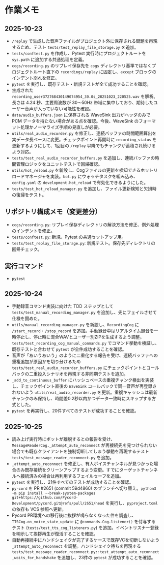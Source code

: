 # 作業メモ

## 2025-10-23
- `/replay` で生成した音声ファイルがプロジェクト外に保存される問題を再現するため、テスト `tests/test_replay_file_storage.py` を追加。
- `tests/conftest.py` を作成し、Pytest 実行時にプロジェクトルートを `sys.path` に追加する共通処理を定義。
- `cogs/recording.py` のリプレイ保存先を `cogs` ディレクトリ基準ではなくプロジェクトルート直下の `recordings/replay` に固定し、`except` ブロックのインデント崩れを修正。
- `pytest` を実行し、既存テスト・新規テストが全て成功することを確認。
- 生成された `recording_user372768430149074954_30.0s_20251023_220525.wav` を解析。長さは 4.24 秒、主要周波数が 30〜50Hz 帯域に集中しており、期待したユーザー音声が入っていない可能性を確認。
- `data/audio_buffers.json` に保存される WaveSink 出力がヘッダのみで PCM データを持たない場合がある点を確認。今後、WaveSink のフォーマット処理かノーマライズ手順の見直しが必要。
- `utils/real_audio_recorder.py` を修正し、連続バッファの時間範囲算出を実データ長ベースに変更。チェックポイント再開時に `recording_status` を更新するようにして、1回目の `/replay` 以降でもチャンクが蓄積され続けるよう対応。
- `tests/test_real_audio_recorder_buffers.py` を追加し、連続バッファの時間管理ロジックをユニットテストで回帰確認。
- `utils/hot_reload.py` を新設し、Cogファイルの更新を検知できるホットリロードマネージャを実装。`bot.py` にウォッチタスクを組み込み、`config.yaml` の `development.hot_reload` で有効化できるようにした。
- `tests/test_hot_reload_manager.py` を追加し、ファイル更新検知と欠損時の復帰をテスト。

## リポジトリ構成メモ（変更差分）
- `cogs/recording.py`: リプレイ保存ディレクトリの解決方法を修正、例外処理のインデントを修正。
- `tests/conftest.py`: 新規。Pytest の共通セットアップ用。
- `tests/test_replay_file_storage.py`: 新規テスト。保存先ディレクトリの回帰チェック。

## 実行コマンド
- `pytest`

## 2025-10-24
- 手動録音コマンド実装に向けた TDD ステップとして `tests/test_manual_recording_manager.py` を追加し、先にフェイルさせて仕様を固めた。
- `utils/manual_recording_manager.py` を新設し、`RecordingCog` に `/start_record`・`/stop_record` を追加。手動録音中はリアルタイム録音を一時停止し、停止時に混合WAVとユーザー別ZIPを生成するよう調整。`tests/test_recording_cog_manual_commands.py` でコマンド挙動を検証し、既存テストと合わせて `pytest` が全件成功することを確認。
- 音声が「あいうあいう」のように二重化する報告を受け、連続バッファへの重複追加が原因かを切り分けるため `tests/test_real_audio_recorder_buffers.py` にチェックポイントとコールバックの二重投入シナリオを再現する非同期テストを追加。
- `_add_to_continuous_buffer` にハッシュベースの重複チャンク検出を実装し、チェックポイント直後の `WaveSink` コールバックで同一音声が再登録されないよう `utils/real_audio_recorder.py` を更新。重複キャッシュは最新チャンクのみ保持し、時間差0.2秒以内かつデータ一致時にスキップする方式とした。
- `pytest` を再実行し、20件すべてのテストが成功することを確認。

## 2025-10-25
- 読み上げ実行時にボットが離脱するとの報告を受け、`MessageReaderCog._attempt_auto_reconnect` が再接続先を見つけられない場合でも既存クライアントを強制切断してしまう挙動を再現するテスト `tests/test_message_reader_reconnect.py` を追加。
- `_attempt_auto_reconnect` を修正し、有人ボイスチャンネルが見つかった場合のみ既存接続をクリーンアップするよう変更。すでにターゲットチャンネルへ接続済みの場合は再利用するフェイルセーフを追加。
- `pytest` を実行し、21件すべてのテストが成功することを確認。
- `py-cord` を PR #2651 (commit 59d4860) のブランチへ切り替え。`python3 -m pip install --break-system-packages git+https://github.com/Pycord-Development/pycord.git@refs/pull/2651/head` を実行し、`pyproject.toml` の依存も VCS 参照へ更新。
- Pycord PR環境への移行後に挨拶が鳴らなくなった件を調査し、`TTSCog.on_voice_state_update` に `@commands.Cog.listener()` を付与するテスト (`tests/test_tts_cog_listeners.py`) を追加。イベントリスナー登録を明示して挨拶再生が復活することを確認。
- 自動再接続中にハンドシェイクが完了するケースで既存VCを切断しないよう `_attempt_auto_reconnect` を調整。ハンドシェイク待ちを再現する `tests/test_message_reader_reconnect.py::test_attempt_auto_reconnect_waits_for_handshake` を追加し、23件の `pytest` が成功することを確認。

